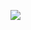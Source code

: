 <a href="https://github.com/kshama0503"><img src="contributions.svg"></a>

<img width="0" src="https://visitor-badge.glitch.me/badge?page_id=kshama0503.kshama0503" />
